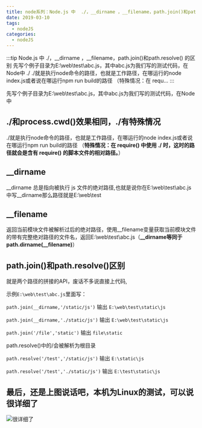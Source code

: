 ```yaml
---
title: node系列：Node.js 中  ./，__dirname ，__filename，path.join()和path.resolve() 的区别
date: 2019-03-10
tags:
  - nodeJS
categories:
  - nodeJS
---
```


:::tip
Node.js 中  ./，__dirname ，__filename，path.join()和path.resolve() 的区别
先写个例子目录为E:\web\test\abc.js，其中abc.js为我们写的测试代码，在Node中
./
./就是执行node命令的路径，也就是工作路径，在哪运行的node index.js或者说在哪运行npm run build的路径 （特殊情况：在 requ...
:::

<!-- more -->


先写个例子目录为E:\web\test\abc.js，其中abc.js为我们写的测试代码，在Node中
## ./和process.cwd()效果相同，./有特殊情况
./就是执行node命令的路径，也就是工作路径，在哪运行的node index.js或者说在哪运行npm run build的路径 （**特殊情况：在 require() 中使用 ./ 时，这时的路径就会是含有 require() 的脚本文件的相对路径。**）
## \_\_dirname
\_\_dirname 总是指向被执行 js 文件的绝对路径,也就是说你在E:\web\test\abc.js中写__dirname那么路径就是E:\web\test
## \_\_filename
返回当前模块文件被解析过后的绝对路径，使用\_\_filename变量获取当前模块文件的带有完整绝对路径的文件名，返回E:\web\test\abc.js（**\_\_dirname等同于path.dirname(__filename)**）
## path.join()和path.resolve()区别
就是两个路径的拼接的API，废话不多说直接上代码,

示例`E:\web\test\abc.js`里面写：

`path.join(__dirname,'/static/js')` 输出 `E:\web\test\static\js`

`path.join(__dirname,'./static/js')` 输出 `E:\web\test\static\js`

`path.join('/file','static')` 输出 `file\static`

path.resolve()中的/会被解析为根目录

`path.resolve('/test','/static/js')` 输出 `E:\static\js`

`path.resolve('/test','./static/js')` 输出 `E:\test\static\js`
## 最后，还是上图说话吧，本机为Linux的测试，可以说很详细了
![很详细了](https://img-blog.csdnimg.cn/20190310151059776.png?x-oss-process=image/watermark,type_ZmFuZ3poZW5naGVpdGk,shadow_10,text_aHR0cHM6Ly9ibG9nLmNzZG4ubmV0L3dlaXhpbl80Mzk3MjQzNw==,size_16,color_FFFFFF,t_70)

